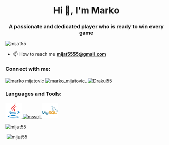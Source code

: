 
<h1 align="center">Hi 👋, I'm Marko</h1>
<h3 align="center">A passionate and dedicated player who is ready to win every game</h3>


<p align="left"> <img src="https://komarev.com/ghpvc/?username=mijat55&label=Profile%20views&color=0e75b6&style=flat" alt="mijat55" /> </p>

- 📫 How to reach me **mijat5555@gmail.com**

<h3 align="left">Connect with me:</h3>
<p align="left"> <a href="https://fb.com/marko mijatovic" target="blank"><img align="center" src="https://raw.githubusercontent.com/rahuldkjain/github-profile-readme-generator/master/src/images/icons/Social/facebook.svg" alt="marko mijatovic" height="50" width="50" /></a>
<a href="https://instagram.com/marko_mijatovic_" target="blank"><img align="center" src="https://raw.githubusercontent.com/rahuldkjain/github-profile-readme-generator/master/src/images/icons/Social/instagram.svg" alt="marko_mijatovic_" height="50" width="50" /></a>
<a href="https://discord.gg/Drakul55" target="blank"><img align="center" src="https://raw.githubusercontent.com/rahuldkjain/github-profile-readme-generator/master/src/images/icons/Social/discord.svg" alt="Drakul55" height="50" width="50" /></a>
</p>

<h3 align="centre">Languages and Tools:</h3>
<p align="centre"> <a href="https://www.java.com" target="_blank" rel="noreferrer"> <img src="https://raw.githubusercontent.com/devicons/devicon/master/icons/java/java-original.svg" alt="java" width="50" height="50"/> </a> <a href="https://www.microsoft.com/en-us/sql-server" target="_blank" rel="noreferrer"> <img src="https://www.svgrepo.com/show/303229/microsoft-sql-server-logo.svg" alt="mssql" width="50" height="50"/> </a> <a href="https://www.mysql.com/" target="_blank" rel="noreferrer"> <img src="https://raw.githubusercontent.com/devicons/devicon/master/icons/mysql/mysql-original-wordmark.svg" alt="mysql" width="50" height="50"/> </a> </p>

<p align="left"> <a href="https://github.com/ryo-ma/github-profile-trophy"><img src="https://github-profile-trophy.vercel.app/?username=mijat55" alt="mijat55" /></a> </p>

<p>&nbsp;<img align="center" src="https://github-readme-stats.vercel.app/api?username=mijat55&show_icons=true&locale=en" alt="mijat55" /></p>
